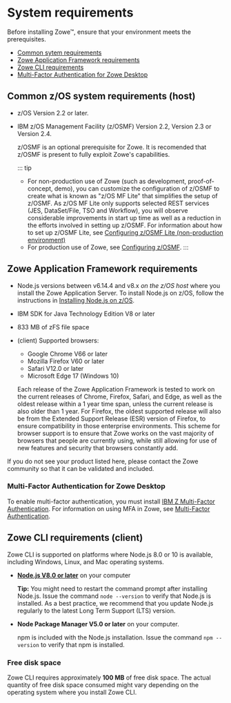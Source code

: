 # System requirements

Before installing Zowe&trade;, ensure that your environment meets the prerequisites.

- [Common sytem requirements](#common-system-requirements)
- [Zowe Application Framework requirements](#zowe-application-framework-requirements)
- [Zowe CLI requirements](#zowe-cli-requirements)
- [Multi-Factor Authentication for Zowe Desktop](#multi-factor-authentication-for-zowe-desktop) 

## Common z/OS system requirements (host)

- z/OS Version 2.2 or later.
- IBM z/OS Management Facility (z/OSMF) Version 2.2, Version 2.3 or Version 2.4.

  z/OSMF is an optional prerequisite for Zowe.  It is recomended that z/OSMF is present to fully exploit Zowe's capabilities.  
  
  ::: tip 
   - For non-production use of Zowe (such as development, proof-of-concept, demo),  you can customize the configuration of z/OSMF to create what is known as "z/OS MF Lite" that simplifies the setup of z/OSMF. As z/OS MF Lite only supports selected REST services (JES, DataSet/File, TSO and Workflow), you will observe considerable improvements in start up time as well as a reduction in the efforts involved in setting up z/OSMF. For information about how to set up z/OSMF Lite, see [Configuring z/OSMF Lite (non-production environment)](systemrequirements-zosmf-lite.md)
  - For production use of Zowe, see [Configuring z/OSMF](systemrequirements-zosmf.md). 
  :::

## Zowe Application Framework requirements

- Node.js versions between v6.14.4 and v8.x *on the z/OS host* where you install the Zowe Application Server. To install Node.js on z/OS, follow the instructions in [Installing Node.js on z/OS](install-nodejs-zos.md).

- IBM SDK for Java Technology Edition V8 or later
- 833 MB of zFS file space

- (client) Supported browsers:
    -   Google Chrome V66 or later
    -   Mozilla Firefox V60 or later
    -   Safari V12.0 or later
    -   Microsoft Edge 17 (Windows 10)

   Each release of the Zowe Application Framework is tested to work on the current releases of Chrome, Firefox, Safari, and Edge, as well as the oldest release within a 1 year time span, unless the current release is also older than 1 year. For Firefox, the oldest supported release will also be from the Extended Support Release (ESR) version of Firefox, to ensure compatibility in those enterprise environments. This scheme for browser support is to ensure that Zowe works on the vast majority of browsers that people are currently using, while still allowing for use of new features and security that browsers constantly add.

If you do not see your product listed here, please contact the Zowe community so that it can be validated and included.

### Multi-Factor Authentication for Zowe Desktop

To enable multi-factor authentication, you must install [IBM Z Multi-Factor Authentication](https://www.ibm.com/us-en/marketplace/ibm-multifactor-authentication-for-zos). For information on using MFA in Zowe, see [Multi-Factor Authentication](mvd-configuration.md#multi-factor-authentication-configuration).

## Zowe CLI requirements (client)

Zowe CLI is supported on platforms where Node.js 8.0 or 10 is available, including Windows, Linux, and Mac operating systems.

- [**Node.js V8.0 or later**](https://nodejs.org/en/download/) on your computer

    **Tip:** You might need to restart the command prompt after installing Node.js. Issue the command `node --version` to verify that Node.js is installed. As a best practice, we recommend that you update Node.js regularly to the latest Long Term Support (LTS) version.

- **Node Package Manager V5.0 or later** on your computer.

    npm is included with the Node.js installation. Issue the command `npm --version` to verify that npm is installed.


### Free disk space

Zowe CLI requires approximately **100 MB** of free disk space. The actual quantity of free disk space consumed might vary depending on the operating system where you install Zowe CLI.

